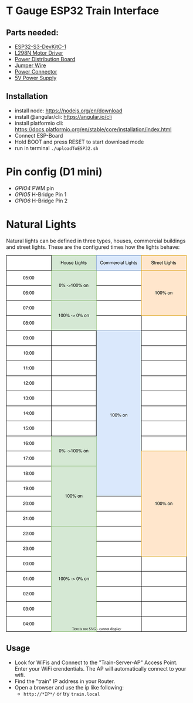 # T Gauge ESP32 Train Interface
## Parts needed:
* [ESP32-S3-DevKitC-1](https://amzn.to/4aESV0j)
* [L298N Motor Driver](https://amzn.to/3GV3A9p)
* [Power Distribution Board](https://amzn.to/3RVmvqY)
* [Jumper Wire](https://www.amazon.de/Female-Female-Male-Female-Male-Male-Steckbr%C3%BCcken-Drahtbr%C3%BCcken-bunt/dp/B01EV70C78?__mk_de_DE=%C3%85M%C3%85%C5%BD%C3%95%C3%91&crid=11ZJPAH13WTP&keywords=steck+kabel&qid=1703532073&sprefix=steck+kabel%2Caps%2C106&sr=8-5&linkCode=sl1&tag=dante1349-21&linkId=9d7f0c36daeacd3030640a6da1e3fb20&language=de_DE&ref_=as_li_ss_tl)
* [Power Connector](https://amzn.to/3TB5LXm)
* [5V Power Supply](https://amzn.to/41D6kSH)

## Installation
* install node: https://nodejs.org/en/download
* install @angular/cli: https://angular.io/cli
* install platformio cli: https://docs.platformio.org/en/stable/core/installation/index.html
* Connect ESP-Board
* Hold BOOT and press RESET to start download mode
* run in terminal `./uploadToESP32.sh`

# Pin config (D1 mini)
* *GPIO4* PWM pin
* *GPIO5* H-Bridge Pin 1
* *GPIO6* H-Bridge Pin 2

# Natural Lights
Natural lights can be defined in three types, houses, commercial buildings and street lights. These are the configured times how the lights behave: 

![light_time_table](assets/light_time_table.drawio.svg)

## Usage
* Look for WiFis and Connect to the "Train-Server-AP" Access Point. Enter your WiFi crendentials. The AP will automatically connect to your wifi.
* Find the "train" IP address in your Router.
* Open a browser and use the ip like following:
  * `http://*IP*/` or try `train.local`
